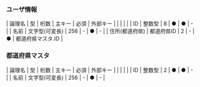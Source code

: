 ### ユーザ情報
| 論理名 | 型 | 桁数 | 主キー | 必須 | 外部キー |
| | | |
| ID | 整数型 | 8 | ● | ● | - |
| 名前 | 文字型(可変長) | 256 | - | ● | - |
| 住所(都道府県) | 都道府県ID | 2 | - | ● | 都道府県マスタ.ID |

### 都道府県マスタ
| 論理名 | 型 | 桁数 | 主キー | 必須 | 外部キー |
| | | |
| ID | 整数型 | 2 | ● | ● | - |
| 名前 | 文字型(可変長) | 256 | - | ● | - |
